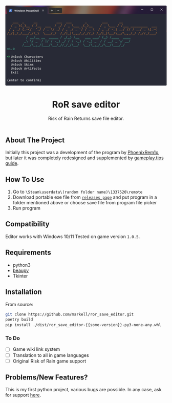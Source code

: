 <br/>
<div align="center">
  <div align="center">
    <img src="./assets/program.png" width="800">
  </div>
  <h1 align="center">RoR save editor</h1>
  <div align="center">Risk of Rain Returns save file editor.</div>
</div>
<br/>

## About The Project
Initially this project was a development of the program by [PhoenixRem1x](https://github.com/PhoenixRem1x/RoRR-Save-Editor), but later it was completely redesigned and supplemented by [gameplay.tips guide](https://gameplay.tips/guides/risk-of-rain-returns-unlock-characters-and-abilities-through-save-file-cheat-mode.html).

## How To Use
1. Go to `\Steam\userdata\(random folder name)\1337520\remote`
2. Download portable exe file from [`releases page`](https://github.com/markell/ror_save_editor/releases) and put program in a folder mentioned above or choose save file from program file picker
3. Run program 

## Compatibility
Editor works with Windows 10/11
Tested on game version `1.0.5`.

## Requirements
- python3
- [beaupy](https://github.com/petereon/beaupy/)
- Tkinter 

## Installation
From source:

```sh
git clone https://github.com/markell/ror_save_editor.git
poetry build
pip install ./dist/ror_save_editor-{{some-version}}-py3-none-any.whl
```

### To Do
- [ ] Game wiki link system
- [ ] Translation to all in game languages
- [ ] Original Risk of Rain game support

## Problems/New Features?
This is my first python project, various bugs are possible.
In any case, ask for support [here](https://github.com/markell/ror_save_editor/issues).